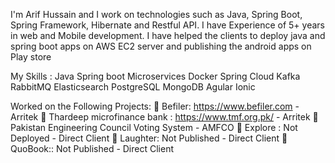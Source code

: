 I'm Arif Hussain and I work on technologies such as Java, Spring Boot, Spring Framework, Hibernate and  Restful API. I have Experience of 5+ years in  web and Mobile development. I have helped the clients to deploy java and spring boot apps on AWS EC2 server and publishing the android apps on Play store


My Skills :
Java
Spring boot
Microservices
Docker
Spring Cloud
Kafka
RabbitMQ
Elasticsearch
PostgreSQL
MongoDB
Agular
Ionic

Worked on the Following Projects:
	Befiler: https://www.befiler.com - Arritek
	Thardeep microfinance bank  : https://www.tmf.org.pk/ - Arritek
	Pakistan Engineering Council Voting System - AMFCO
	Explore : Not Deployed - Direct Client
	Laughter: Not Published - Direct Client
	QuoBook:: Not Published - Direct Client

<!---
Arifhussain14/Arifhussain14 is a ✨ special ✨ repository because its `README.md` (this file) appears on your GitHub profile.
You can click the Preview link to take a look at your changes.
--->
